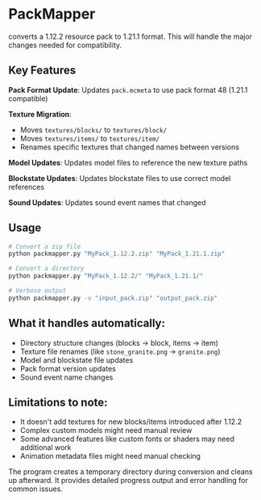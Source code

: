 # PackMapper
converts a 1.12.2 resource pack to 1.21.1 format. This will handle the major changes needed for compatibility.
## Key Features

**Pack Format Update**: Updates `pack.mcmeta` to use pack format 48 (1.21.1 compatible)

**Texture Migration**:

-   Moves `textures/blocks/` to `textures/block/`
-   Moves `textures/items/` to `textures/item/`
-   Renames specific textures that changed names between versions

**Model Updates**: Updates model files to reference the new texture paths

**Blockstate Updates**: Updates blockstate files to use correct model references

**Sound Updates**: Updates sound event names that changed

## Usage
```bash
# Convert a zip file
python packmapper.py "MyPack_1.12.2.zip" "MyPack_1.21.1.zip"

# Convert a directory
python packmapper.py "MyPack_1.12.2/" "MyPack_1.21.1/"

# Verbose output
python packmapper.py -v "input_pack.zip" "output_pack.zip"
```
## What it handles automatically:

-   Directory structure changes (blocks → block, items → item)
-   Texture file renames (like `stone_granite.png` → `granite.png`)
-   Model and blockstate file updates
-   Pack format version updates
-   Sound event name changes

## Limitations to note:

-   It doesn't add textures for new blocks/items introduced after 1.12.2
-   Complex custom models might need manual review
-   Some advanced features like custom fonts or shaders may need additional work
-   Animation metadata files might need manual checking

The program creates a temporary directory during conversion and cleans up afterward. It provides detailed progress output and error handling for common issues.
